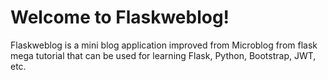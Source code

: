 # Welcome to Flaskweblog!

Flaskweblog is a mini blog application improved from Microblog from flask mega tutorial that can be used for learning Flask, Python, Bootstrap, JWT, etc.